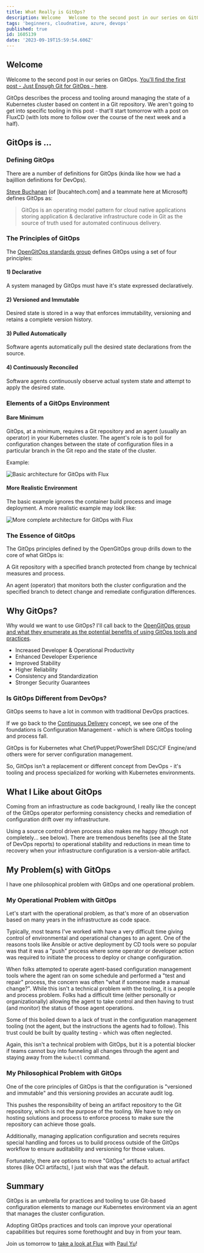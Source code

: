 ```yaml
---
title: What Really is GitOps?
description: Welcome   Welcome to the second post in our series on GitOps.  You'll find the first post -...
tags: 'beginners, cloudnative, azure, devops'
published: true
id: 1605139
date: '2023-09-19T15:59:54.606Z'
---
```


## Welcome

Welcome to the second post in our series on GitOps. [You'll find the first post - Just Enough Git for GitOps - here](https://aka.ms/cloudnative/JustEnoughGit).

GitOps describes the process and tooling around managing the state of a Kubernetes cluster based on content in a Git repository. We aren't going to get into specific tooling in this post - that'll start tomorrow with a post on FluxCD (with lots more to follow over the course of the next week and a half).

## GitOps is ...

### Defining GitOps

There are a number of definitions for GitOps (kinda like how we had a bajillion definitions for DevOps).

[Steve Buchanan](https://twitter.com/buchatech) (of [bucahtech.com] and a teammate here at Microsoft) defines GitOps as:

> GitOps is an operating model pattern for cloud native applications storing application & declarative infrastructure code in Git as the source of truth used for automated continuous delivery.

### The Principles of GitOps

The [OpenGitOps standards group](https://opengitops.dev/) defines GitOps using a set of four principles:

#### 1) Declarative

A system managed by GitOps must have it's state expressed declaratively.

#### 2) Versioned and Immutable

Desired state is stored in a way that enforces immutability, versioning and retains a complete version history.

#### 3) Pulled Automatically

Software agents automatically pull the desired state declarations from the source.

#### 4) Continuously Reconciled

Software agents continuously observe actual system state and attempt to apply the desired state.

### Elements of a GitOps Environment

#### Bare Minimum

GitOps, at a minimum, requires a Git repository and an agent (usually an operator) in your Kubernetes cluster. The agent's role is to poll for configuration changes between the state of configuration files in a particular branch in the Git repo and the state of the cluster.

Example:

![Basic architecture for GitOps with Flux](https://learn.microsoft.com/en-us/azure/architecture/example-scenario/gitops-aks/media/gitops-flux.png)

#### More Realistic Environment

The basic example ignores the container build process and image deployment. A more realistic example may look like:

![More complete architecture for GitOps with Flux](https://learn.microsoft.com/en-us/azure/architecture/example-scenario/gitops-aks/media/gitops-ci-cd-flux.png)

### The Essence of GitOps

The GitOps principles defined by the OpenGitOps group drills down to the core of what GitOps is:

A Git repository with a specified branch protected from change by technical measures and process.

An agent (operator) that monitors both the cluster configuration and the specified branch to detect change and remediate configuration differences.

## Why GitOps?

Why would we want to use GitOps? I'll call back to the [OpenGitOps group and what they enumerate as the potential benefits of using GitOps tools and practices](https://opengitops.dev/about).

- Increased Developer & Operational Productivity
- Enhanced Developer Experience
- Improved Stability
- Higher Reliability
- Consistency and Standardization
- Stronger Security Guarantees

### Is GitOps Different from DevOps?

GitOps seems to have a lot in common with traditional DevOps practices.

If we go back to the [Continuous Delivery](https://www.continuousdelivery.com/) concept, we see one of the foundations is Configuration Management - which is where GitOps tooling and process fall.

GitOps is for Kubernetes what Chef/Puppet/PowerShell DSC/CF Engine/and others were for server configuration management.

So, GitOps isn't a replacement or different concept from DevOps - it's tooling and process specialized for working with Kubernetes environments.

## What I Like about GitOps

Coming from an infrastructure as code background, I really like the concept of the GitOps operator performing consistency checks and remediation of configuration drift over my infrastructure.

Using a source control driven process also makes me happy (though not completely... see below). There are tremendous benefits (see all the State of DevOps reports) to operational stability and reductions in mean time to recovery when your infrastructure configuration is a version-able artifact.

## My Problem(s) with GitOps

I have one philosophical problem with GitOps and one operational problem.

### My Operational Problem with GitOps

Let's start with the operational problem, as that's more of an observation based on many years in the infrastructure as code space.

Typically, most teams I've worked with have a very difficult time giving control of environmental and operational changes to an agent. One of the reasons tools like Ansible or active deployment by CD tools were so popular was that it was a "push" process where some operator or developer action was required to initiate the process to deploy or change configuration.

When folks attempted to operate agent-based configuration management tools where the agent ran on some schedule and performed a "test and repair" process, the concern was often "what if someone made a manual change?". While this isn't a technical problem with the tooling, it is a people and process problem. Folks had a difficult time (either personally or organizationally) allowing the agent to take control and then having to trust (and monitor) the status of those agent operations.

Some of this boiled down to a lack of trust in the configuration management tooling (not the agent, but the instructions the agents had to follow). This trust could be built by quality testing - which was often neglected.

Again, this isn't a technical problem with GitOps, but it is a potential blocker if teams cannot buy into funneling all changes through the agent and staying away from the `kubectl` command.

### My Philosophical Problem with GitOps

One of the core principles of GitOps is that the configuration is "versioned and immutable" and this versioning provides an accurate audit log.

This pushes the responsibility of being an artifact repository to the Git repository, which is not the purpose of the tooling. We have to rely on hosting solutions and process to enforce process to make sure the repository can achieve those goals.

Additionally, managing application configuration and secrets requires special handling and forces us to build process outside of the GitOps workflow to ensure auditability and versioning for those values.

Fortunately, there are options to move "GitOps" artifacts to actual artifact stores (like OCI artifacts), I just wish that was the default.

## Summary

GitOps is an umbrella for practices and tooling to use Git-based configuration elements to manage our Kubernetes environment via an agent that manages the cluster configuration.

Adopting GitOps practices and tools can improve your operational capabilities but requires some forethought and buy in from your team.

Join us tomorrow to [take a look at Flux](https://aka.ms/cloudnative/GitGoingWithGitOps) with [Paul Yu](https://dev.to/pauldotyu)!
